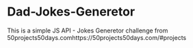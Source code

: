 # Dad-Jokes-Generetor
 This is a simple JS API - Jokes Generetor challenge from 50projects50days.comhttps://50projects50days.com/#projects
